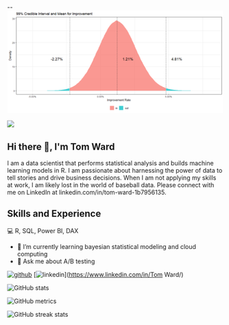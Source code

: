 --![Data Scientist](Rplot.png)

<img src="https://media.giphy.com/media/v1.Y2lkPTc5MGI3NjExNmV0MTlmam1sb2h4ZjZhNjhxNzl3aTg1MDR2NzF6eDk1Z2N3a3gzdSZlcD12MV9naWZzX3NlYXJjaCZjdD1n/rM0wxzvwsv5g4/giphy.gif" width="500"/>

## Hi there 👋, I'm Tom Ward
I am a data scientist that performs statistical analysis and builds machine learning models in R. I am passionate about harnessing the power of data to tell stories and drive business decisions. When I am not applying my skills at work, I am likely lost in the world of baseball data. Please connect with me on LinkedIn at linkedin.com/in/tom-ward-1b7956135.

## Skills and Experience
💻 R, SQL, Power BI, DAX

- 🌱 I’m currently learning bayesian statistical modeling and cloud computing 
- 💬 Ask me about A/B testing 


[<img src='https://cdn.jsdelivr.net/npm/simple-icons@3.0.1/icons/github.svg' alt='github' height='40'>](https://github.com/tomward9)  [<img src='https://cdn.jsdelivr.net/npm/simple-icons@3.0.1/icons/linkedin.svg' alt='linkedin' height='40'>](https://www.linkedin.com/in/Tom Ward/)  

![GitHub stats](https://github-readme-stats.vercel.app/api?username=tomward9&show_icons=true)  

![GitHub metrics](https://metrics.lecoq.io/tomward9)  

![GitHub streak stats](https://streak-stats.demolab.com/?user=tomward9)  




